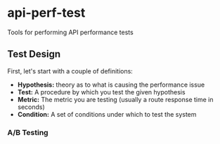 # api-perf-test
Tools for performing API performance tests

## Test Design

First, let's start with a couple of definitions:

- **Hypothesis:** theory as to what is causing the performance issue
- **Test:** A procedure by which you test the given hypothesis
- **Metric:** The metric you are testing (usually a route response time in seconds)
- **Condition:** A set of conditions under which to test the system


### A/B Testing




